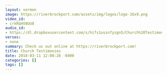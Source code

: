 ```yaml
---
layout: sermon
image: https://riverbrockport.com/assets/img/logos/logo-16x9.png
video_id:
- crkRGHV8UU8
audio_id:
- https://dl.dropboxusercontent.com/s/hifs1ussn7yzgn5/Church%20Testimonies.mp3?dl=0
verses:
- none
summary: Check us out online at https://riverbrockport.com!
title: Church Testimonies
date: 2018-03-11 12:08:28 -0400
categories: []
tags: []
---
```

